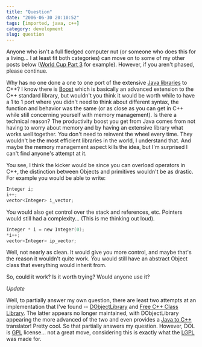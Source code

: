 ```yaml
---
title: "Question"
date: "2006-06-30 20:10:52"
tags: [imported, java, c++]
category: development
slug: question
---
```


Anyone who isn't a full fledged computer nut (or someone who does this for a
living... I at least fit both categories) can move on to some of my other posts
below
(<a title="Knockout Round Review" href="http://blog.mcstudios.net/2006/06/28/world-cup-part-3/">World
Cup Part 3</a> for example). However, if you aren't phased, please continue.

Why has no one done a one to one port of the extensive
<a title="Java 1.4.2 API" href="http://java.sun.com/j2se/1.4.2/docs/api/index.html">Java
libraries</a> to C++? I know there is
<a title="Standard Library on Steriods" href="http://boost.org">Boost</a> which
is basically an advanced extension to the C++ standard library, but wouldn't you
think it would be worth while to have a 1 to 1 port where you didn't need to
think about different syntax, the function and behavior was the same (or as
close as you can get in C++ while still concerning yourself with memory
management). Is there a technical reason? The productivity boost you get from
Java comes from not having to worry about memory and by having an extensive
library what works well together. You don't need to reinvent the wheel every
time. They wouldn't be the most efficient libraries in the world, I understand
that. And maybe the memory management aspect kills the idea, but I'm surprised I
can't find anyone's attempt at it.

You see, I think the kicker would be since you can overload operators in C++,
the distinction between Objects and primitives wouldn't be as drastic. For
example you would be able to write:

```c
Integer i;
i++;
vector<Integer> i_vector;
```

You would also get control over the stack and references, etc. Pointers would
still had a complexity... (This is me thinking out loud).

```c
Integer * i = new Integer(0);
*i++;
vector<Integer> ip_vector;
```

Well, not nearly as clean. It would give you more control, and maybe that's the
reason it wouldn't quite work. You would still have an abstract Object class
that everything would inherit from.

So, could it work? Is it worth trying? Would anyone use it?

<em>Update</em>

Well, to partially answer my own question, there are least two attempts at an
implementation that I've found --
<a href="http://sourceforge.net/projects/dol/" title="DOL">DObjectLibrary</a>
and <a href="http://sourceforge.net/projects/fccl" title="FCCL">Free C++ Class
Library</a>. The latter appears no longer maintained, with DObjectLibrary
appearing the more advanced of the two and even provides a
<a href="http://programics.com/dfc.php" title="DOL Homepage">Java to C++</a>
translator! Pretty cool. So that partially answers my question. However, DOL is
<a href="http://www.gnu.org/licenses/licenses.html#GPL" title="GNU General Public License">GPL</a>
license... not a great move, considering this is exactly what the
<a href="http://www.gnu.org/licenses/licenses.html#LGPL" title="GNU Lesser Public License">LGPL</a>
was made for.
